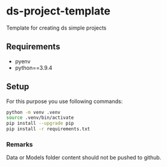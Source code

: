 # ds-project-template
Template for creating ds simple projects 


## Requirements

* pyenv
* python==3.9.4
## Setup

For this purpose you use following commands:

```bash
python -m venv .venv
source .venv/bin/activate
pip install --upgrade pip
pip install -r requirements.txt
```

### Remarks
Data or Models folder content should not be pushed to github.
